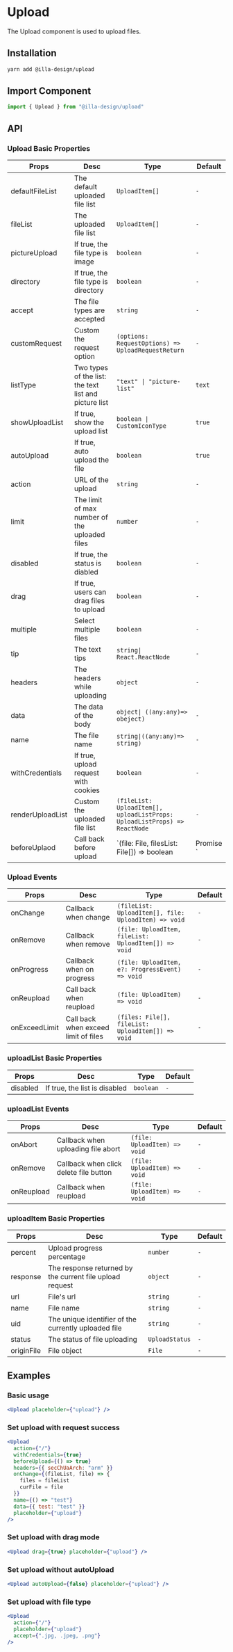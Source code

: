 # Upload

The Upload component is used to upload files.

## Installation

```bash
yarn add @illa-design/upload
```

## Import Component

```jsx
import { Upload } from "@illa-design/upload"
```

## API

### Upload Basic Properties

| Props            | Desc                                                  | Type                                                         | Default    |
| ---------------- | ----------------------------------------------------- | ------------------------------------------------------------ | ---------- |
| defaultFileList  | The default uploaded file list                        | `UploadItem[] `                                              | `-`        |
| fileList         | The uploaded file list                                | `UploadItem[]`                                               | `-`        |
| pictureUpload    | If true, the file type is image                       | `boolean`                                                    | `-`        |
| directory        | If true, the file type is directory                   | `boolean`                                                    | `-`        |
| accept           | The file types are accepted                           | `string `                                                    | `-`        |
| customRequest    | Custom the request option                             | `(options: RequestOptions) => UploadRequestReturn `          | `-`        |
| listType         | Two types of the list: the text list and picture list | `"text" \| "picture-list"`                                   | `text`     |
| showUploadList   | If true, show the upload list                         | `boolean \| CustomIconType`                                  | `true`     |
| autoUpload       | If true, auto upload the file                         | `boolean`                                                    | `true`     |
| action           | URL of the upload                                     | `string`                                                     | `-`        |
| limit            | The limit of max number of the uploaded files         | `number`                                                     | `-`        |
| disabled         | If true, the status is diabled                        | `boolean`                                                    | `-`        |
| drag             | If true, users can drag files to upload               | `boolean`                                                    | `-`        |
| multiple         | Select multiple files                                 | `boolean`                                                    | `-`        |
| tip              | The text tips                                         | `string\| React.ReactNode`                                   | `-`        |
| headers          | The headers while uploading                           | `object`                                                     | `-`        |
| data             | The data of the body                                  | `object\| ((any:any)=> obeject)`                             | `-`        |
| name             | The file name                                         | `string\|((any:any)=> string)`                               | `-`        |
| withCredentials  | If true, upload request with cookies                  | `boolean`                                                    | `-`        |
| renderUploadList | Custom the uploaded file list                         | `(fileList: UploadItem[], uploadListProps: UploadListProps) => ReactNode` | `-`        |
| beforeUplaod     | Call back before upload                               | `(file: File, filesList: File[]) => boolean | Promise<any> ` | `()=>true` |

### Upload Events

| Props         | Desc                                 | Type                                                  | Default |
| ------------- | ------------------------------------ | ----------------------------------------------------- | ------- |
| onChange      | Callback when change                 | `(fileList: UploadItem[], file: UploadItem) => void ` | `-`     |
| onRemove      | Callback when remove                 | `(file: UploadItem, fileList: UploadItem[]) => void ` | `-`     |
| onProgress    | Callback when on progress            | `(file: UploadItem, e?: ProgressEvent) => void`       | `-`     |
| onReupload    | Call back when reupload              | `(file: UploadItem) => void`                          | `-`     |
| onExceedLimit | Call back when exceed limit of files | `(files: File[], fileList: UploadItem[]) => void`     | `-`     |

### uploadList Basic Properties

| Props    | Desc                          | Type      | Default |
| -------- | ----------------------------- | --------- | ------- |
| disabled | If true, the list is disabled | `boolean` | `-`     |

### uploadList Events

| Props      | Desc                                   | Type                         | Default |
| ---------- | -------------------------------------- | ---------------------------- | ------- |
| onAbort    | Callback when uploading file abort     | `(file: UploadItem) => void` | `-`     |
| onRemove   | Callback when click delete file button | `(file: UploadItem) => void` | `-`     |
| onReupload | Callback when reupload                 | `(file: UploadItem) => void` | `-`     |

### uploadItem Basic Properties

| Props      | Desc                                                     | Type           | Default |
| ---------- | -------------------------------------------------------- | -------------- | ------- |
| percent    | Upload progress percentage                               | `number`       | `-`     |
| response   | The response returned by the current file upload request | `object`       | `-`     |
| url        | File's url                                               | `string`       | `-`     |
| name       | File name                                                | `string`       | `-`     |
| uid        | The unique identifier of the currently uploaded file     | `string`       | `-`     |
| status     | The status of file uploading                             | `UploadStatus` | `-`     |
| originFile | File object                                              | `File`         | `-`     |

## Examples

### Basic usage 

```jsx
<Upload placeholder={"upload"} />
```

### Set upload with request success

```jsx
<Upload
  action={"/"}
  withCredentials={true}
  beforeUpload={() => true}
  headers={{ secChUaArch: "arm" }}
  onChange={(fileList, file) => {
    files = fileList
    curFile = file
  }}
  name={() => "test"}
  data={{ test: "test" }}
  placeholder={"upload"}
/>
```

### Set upload with drag mode

```jsx
<Upload drag={true} placeholder={"upload"} />
```

### Set upload without autoUpload

```jsx
<Upload autoUpload={false} placeholder={"upload"} />
```

### Set upload with file type

```jsx
<Upload
  action={"/"}
  placeholder={"upload"}
  accept={".jpg, .jpeg, .png"}
/>
```

